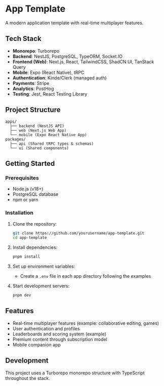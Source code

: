 # App Template

A modern application template with real-time multiplayer features.

## Tech Stack

- **Monorepo**: Turborepo
- **Backend**: NestJS, PostgreSQL, TypeORM, Socket.IO
- **Frontend (Web)**: Next.js, React, TailwindCSS, ShadCN UI, TanStack Query
- **Mobile**: Expo (React Native), tRPC
- **Authentication**: Kinde/Clerk (managed auth)
- **Payments**: Stripe
- **Analytics**: PostHog
- **Testing**: Jest, React Testing Library

## Project Structure

```text
apps/
  ├── backend (NestJS API)
  ├── web (Next.js Web App)
  └── mobile (Expo React Native App)
packages/
  ├── api (Shared tRPC types & schemas)
  └── ui (Shared components)
```

## Getting Started

### Prerequisites

- Node.js (v18+)
- PostgreSQL database
- npm or yarn

### Installation

1. Clone the repository:

   ```bash
   git clone https://github.com/yourusername/app-template.git
   cd app-template
   ```

2. Install dependencies:

   ```bash
   pnpm install
   ```

3. Set up environment variables:
   - Create a `.env` file in each app directory following the examples

4. Start development servers:

   ```bash
   pnpm dev
   ```

## Features

- Real-time multiplayer features (example: collaborative editing, games)
- User authentication and profiles
- Leaderboards and scoring system (example)
- Premium content through subscription model
- Mobile companion app

## Development

This project uses a Turborepo monorepo structure with TypeScript throughout the stack.
